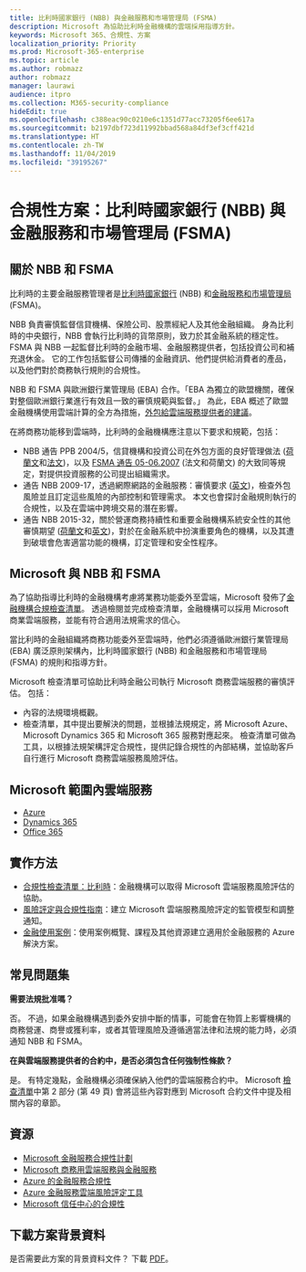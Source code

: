 ```yaml
---
title: 比利時國家銀行 (NBB) 與金融服務和市場管理局 (FSMA)
description: Microsoft 為協助比利時金融機構的雲端採用指導方針。
keywords: Microsoft 365、合規性、方案
localization_priority: Priority
ms.prod: Microsoft-365-enterprise
ms.topic: article
ms.author: robmazz
author: robmazz
manager: laurawi
audience: itpro
ms.collection: M365-security-compliance
hideEdit: true
ms.openlocfilehash: c388eac90c0210e6c1351d77acc73205f6ee617a
ms.sourcegitcommit: b2197dbf723d11992bbad568a84df3ef3cff421d
ms.translationtype: HT
ms.contentlocale: zh-TW
ms.lasthandoff: 11/04/2019
ms.locfileid: "39195267"
---
```

# <a name="compliance-offering-national-bank-of-belgium-nbb-and-the-financial-services-and-markets-authority-fsma"></a>合規性方案：比利時國家銀行 (NBB) 與金融服務和市場管理局 (FSMA)

## <a name="about-the-nbb-and-fsma"></a>關於 NBB 和 FSMA

比利時的主要金融服務管理者是[比利時國家銀行](https://www.nbb.be/) (NBB) 和[金融服務和市場管理局](https://www.fsma.be/language_selection) (FSMA)。

NBB 負責審慎監督信貸機構、保險公司、股票經紀人及其他金融組織。 身為比利時的中央銀行，NBB 會執行比利時的貨幣原則，致力於其金融系統的穩定性。 FSMA 與 NBB 一起監督比利時的金融市場、金融服務提供者，包括投資公司和補充退休金。 它的工作包括監督公司傳播的金融資訊、他們提供給消費者的產品，以及他們對於商務執行規則的合規性。

NBB 和 FSMA 與歐洲銀行業管理局 (EBA) 合作。「EBA 為獨立的歐盟機關，確保對整個歐洲銀行業進行有效且一致的審慎規範與監督。」 為此，EBA 概述了歐盟金融機構使用雲端計算的全方為措施，[外包給雲端服務提供者的建議](https://eba.europa.eu/documents/10180/2170121/Final+draft+Recommendations+on+Cloud+Outsourcing+%28EBA-Rec-2017-03%29.pdf/5fa5cdde-3219-4e95-946d-0c0d05494362)。

在將商務功能移到雲端時，比利時的金融機構應注意以下要求和規範，包括：

- NBB 通告 PPB 2004/5，信貸機構和投資公司在外包方面的良好管理做法 ([荷蘭文](https://www.nbb.be/nl/artikels/circulaire-ppb-20045-gezonde-beheerspraktijken-bij-uitbesteding-door-kredietinstellingen-en)和[法文](https://www.nbb.be/en/articles/circular-ppb-20045-sound-management-practices-outsourcing-credit-institutions-and))，以及 [FSMA 通告 05-06.2007](https://www.fsma.be/sites/default/files/public/sitecore/media%20library/Files/fsmafiles/wetgeving/reglem/reglem_05-06-2007.pdf) (法文和荷蘭文) 的大致同等規定，對提供投資服務的公司提出組織需求。
- 通告 NBB 2009-17，透過網際網路的金融服務：審慎要求 ([英文](https://www.nbb.be/doc/cp/eng/ki/circ/pdf/cbfa_2009_17.pdf))，檢查外包風險並且訂定這些風險的內部控制和管理需求。 本文也會探討金融規則執行的合規性，以及在雲端中跨境交易的潛在影響。
- 通告 NBB 2015-32，關於營運商務持續性和重要金融機構系統安全性的其他審慎期望 ([荷蘭文](https://www.nbb.be/nl/artikels/circulaire-nbb201532-aanvullende-prudentiele-verwachtingen-op-het-vlak-van-de-operationele)和[英文](https://www.nbb.be/en/articles/circular-nbb201532-additional-prudential-expectations-regarding-operational-business))，對於在金融系統中扮演重要角色的機構，以及其遭到破壞會危害適當功能的機構，訂定管理和安全性程序。

## <a name="microsoft-and-the-nbb-and-fsma"></a>Microsoft 與 NBB 和 FSMA

為了協助指導比利時的金融機構考慮將業務功能委外至雲端，Microsoft 發佈了[金融機構合規檢查清單](https://aka.ms/FinServ-Guide-Belgium)。 透過檢閱並完成檢查清單，金融機構可以採用 Microsoft 商業雲端服務，並能有符合適用法規需求的信心。

當比利時的金融組織將商務功能委外至雲端時，他們必須遵循歐洲銀行業管理局 (EBA) 廣泛原則架構內，比利時國家銀行 (NBB) 和金融服務和市場管理局 (FSMA) 的規則和指導方針。

Microsoft 檢查清單可協助比利時金融公司執行 Microsoft 商務雲端服務的審慎評估。 包括：

- 內容的法規環境概觀。
- 檢查清單，其中提出要解決的問題，並根據法規規定，將 Microsoft Azure、Microsoft Dynamics 365 和 Microsoft 365 服務對應起來。 檢查清單可做為工具，以根據法規架構評定合規性，提供記錄合規性的內部結構，並協助客戶自行進行 Microsoft 商務雲端服務風險評估。

## <a name="microsoft-in-scope-cloud-services"></a>Microsoft 範圍內雲端服務

- [Azure](https://aka.ms/AzureCompliance)
- [Dynamics 365](https://aka.ms/d365-compliance-list)
- [Office 365](https://aka.ms/o365-compliance-framework)

## <a name="how-to-implement"></a>實作方法

- [合規性檢查清單：比利時](https://aka.ms/FinServ-Guide-Belgium)：金融機構可以取得 Microsoft 雲端服務風險評估的協助。
- [風險評定與合規性指南](https://aka.ms/RiskGovernanceGuide)：建立 Microsoft 雲端服務風險評定的監管模型和調整通知。
- [金融使用案例](https://docs.microsoft.com/azure/industry/financial/)：使用案例概覽、課程及其他資源建立適用於金融服務的 Azure 解決方案。

## <a name="frequently-asked-questions"></a>常見問題集

**需要法規批准嗎？**

否。 不過，如果金融機構遇到委外安排中斷的情事，可能會在物質上影響機構的商務營運、商譽或獲利率，或者其管理風險及遵循適當法律和法規的能力時，必須通知 NBB 和 FSMA。

**在與雲端服務提供者的合約中，是否必須包含任何強制性條款？**

是。 有特定幾點，金融機構必須確保納入他們的雲端服務合約中。 Microsoft [檢查清單](https://aka.ms/FinServ-Guide-Belgium)中第 2 部分 (第 49 頁) 會將這些內容對應到 Microsoft 合約文件中提及相關內容的章節。

## <a name="resources"></a>資源

- [Microsoft 金融服務合規性計劃](https://aka.ms/FSCP-Print)
- [Microsoft 商務用雲端服務與金融服務](https://www.microsoft.com/trustcenter/cloudservices/financialservices)
- [Azure 的金融服務合規性](https://azure.microsoft.com/resources/videos/azurecon-2015-financial-services-compliance-in-azure/)
- [Azure 金融服務雲端風險評定工具](https://servicetrust.microsoft.com/ViewPage/FFIECBlueprint?command=Download&downloadType=Document&downloadId=079a1973-711a-428f-9312-9ddd290cff7b&docTab=c726d5c0-2d1e-11e8-a485-57140ec19669_PaaS)
- [Microsoft 信任中心的合規性](https://www.microsoft.com/trust-center/compliance/compliance-overview)

## <a name="download-the-offering-backgrounder"></a>下載方案背景資料

是否需要此方案的背景資料文件？ 下載 [PDF](https://download.microsoft.com/download/5/F/3/5F3E78C9-767C-4260-92D9-A244EF3BA607/NBB-FSMA-Compliance.pdf)。

